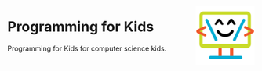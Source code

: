 <a href="/Programming-for-Kids/README.md"><img align="right" width="120" src="/Programming-for-Kids/logos/programming-for-kids.png"></img></a>

# Programming for Kids
Programming for Kids for computer science kids.

<br><br>
